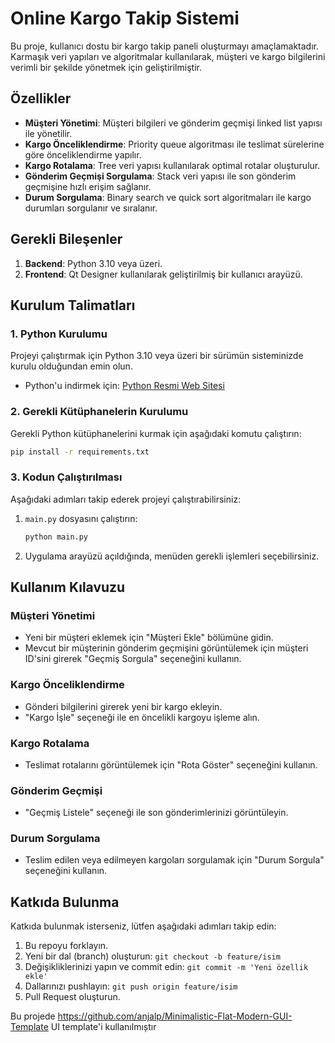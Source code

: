 # Online Kargo Takip Sistemi

Bu proje, kullanıcı dostu bir kargo takip paneli oluşturmayı amaçlamaktadır. Karmaşık veri yapıları ve algoritmalar kullanılarak, müşteri ve kargo bilgilerini verimli bir şekilde yönetmek için geliştirilmiştir.

## Özellikler

- **Müşteri Yönetimi**: Müşteri bilgileri ve gönderim geçmişi linked list yapısı ile yönetilir.
- **Kargo Önceliklendirme**: Priority queue algoritması ile teslimat sürelerine göre önceliklendirme yapılır.
- **Kargo Rotalama**: Tree veri yapısı kullanılarak optimal rotalar oluşturulur.
- **Gönderim Geçmişi Sorgulama**: Stack veri yapısı ile son gönderim geçmişine hızlı erişim sağlanır.
- **Durum Sorgulama**: Binary search ve quick sort algoritmaları ile kargo durumları sorgulanır ve sıralanır.

## Gerekli Bileşenler

1. **Backend**: Python 3.10 veya üzeri.
2. **Frontend**: Qt Designer kullanılarak geliştirilmiş bir kullanıcı arayüzü.

## Kurulum Talimatları

### 1. Python Kurulumu

Projeyi çalıştırmak için Python 3.10 veya üzeri bir sürümün sisteminizde kurulu olduğundan emin olun.

- Python'u indirmek için: [Python Resmi Web Sitesi](https://www.python.org)

### 2. Gerekli Kütüphanelerin Kurulumu

Gerekli Python kütüphanelerini kurmak için aşağıdaki komutu çalıştırın:

```bash
pip install -r requirements.txt
```

### 3. Kodun Çalıştırılması

Aşağıdaki adımları takip ederek projeyi çalıştırabilirsiniz:

1. `main.py` dosyasını çalıştırın:
   ```bash
   python main.py
   ```
2. Uygulama arayüzü açıldığında, menüden gerekli işlemleri seçebilirsiniz.

## Kullanım Kılavuzu

### Müşteri Yönetimi

- Yeni bir müşteri eklemek için "Müşteri Ekle" bölümüne gidin.
- Mevcut bir müşterinin gönderim geçmişini görüntülemek için müşteri ID'sini girerek "Geçmiş Sorgula" seçeneğini kullanın.

### Kargo Önceliklendirme

- Gönderi bilgilerini girerek yeni bir kargo ekleyin.
- "Kargo İşle" seçeneği ile en öncelikli kargoyu işleme alın.

### Kargo Rotalama

- Teslimat rotalarını görüntülemek için "Rota Göster" seçeneğini kullanın.

### Gönderim Geçmişi

- "Geçmiş Listele" seçeneği ile son gönderimlerinizi görüntüleyin.

### Durum Sorgulama

- Teslim edilen veya edilmeyen kargoları sorgulamak için "Durum Sorgula" seçeneğini kullanın.


## Katkıda Bulunma

Katkıda bulunmak isterseniz, lütfen aşağıdaki adımları takip edin:

1. Bu repoyu forklayın.
2. Yeni bir dal (branch) oluşturun: `git checkout -b feature/isim`
3. Değişikliklerinizi yapın ve commit edin: `git commit -m 'Yeni özellik ekle'`
4. Dallarınızı pushlayın: `git push origin feature/isim`
5. Pull Request oluşturun.



Bu projede https://github.com/anjalp/Minimalistic-Flat-Modern-GUI-Template UI template'i kullanılmıștır



